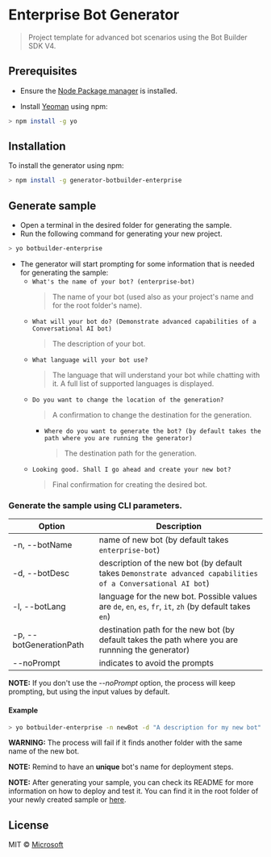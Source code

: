 # Enterprise Bot Generator
> Project template for advanced bot scenarios using the Bot Builder SDK V4.

## Prerequisites

- Ensure the [Node Package manager](https://nodejs.org/en/) is installed.

- Install [Yeoman](http://yeoman.io) using npm:

```bash
> npm install -g yo
```

## Installation

To install the generator using npm:

```bash
> npm install -g generator-botbuilder-enterprise
```

## Generate sample

- Open a terminal in the desired folder for generating the sample.
- Run the following command for generating your new project.

```bash
> yo botbuilder-enterprise
```

- The generator will start prompting for some information that is needed for generating the sample:
    - `What's the name of your bot? (enterprise-bot)`
        > The name of your bot (used also as your project's name and for the root folder's name).
    - `What will your bot do? (Demonstrate advanced capabilities of a Conversational AI bot)`
        > The description of your bot.
    - `What language will your bot use?`
        > The language that will understand your bot while chatting with it. A full list of supported languages is displayed.
    - `Do you want to change the location of the generation?`
        > A confirmation to change the destination for the generation.
        - `Where do you want to generate the bot? (by default takes the path where you are running the generator)`
            > The destination path for the generation.
    - `Looking good. Shall I go ahead and create your new bot?`
        > Final confirmation for creating the desired bot.


### Generate the sample using CLI parameters.

| Option                            | Description                                                                                                  |
|-----------------------------------|--------------------------------------------------------------------------------------------------------------|
| -n, --botName <name>              | name of new bot (by default takes `enterprise-bot`)                                                          |
| -d, --botDesc <description>       | description of the new bot (by default takes `Demonstrate advanced capabilities of a Conversational AI bot`) |
| -l, --botLang <language>          | language for the new bot. Possible values are `de`, `en`, `es`, `fr`, `it`, `zh` (by default takes `en`)     |
| -p, --botGenerationPath <path>    | destination path for the new bot (by default takes the path where you are runnning the generator)            |
| --noPrompt                        | indicates to avoid the prompts                                                                               |

**NOTE:** If you don't use the _--noPrompt_ option, the process will keep prompting, but using the input values by default.

#### Example

```bash
> yo botbuilder-enterprise -n newBot -d "A description for my new bot" -l en -p "\aPath" --noPrompt
```

**WARNING:** The process will fail if it finds another folder with the same name of the new bot.

**NOTE:** Remind to have an **unique** bot's name for deployment steps. 

**NOTE:** After generating your sample, you can check its README for more information on how to deploy and test it. You can find it in the root folder of your newly created sample or [here](https://github.com/Microsoft/AI/blob/master/templates/Enterprise-Template/src/typescript/enterprise-bot/README.md).

## License

MIT © [Microsoft](http://dev.botframework.com)
